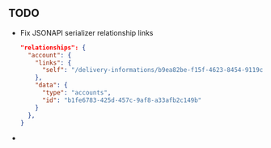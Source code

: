 ## TODO

  - Fix JSONAPI serializer relationship links
    ``` json
    "relationships": {
      "account": {
        "links": {
          "self": "/delivery-informations/b9ea82be-f15f-4623-8454-9119ced03940/relationships/account"
        },
        "data": {
          "type": "accounts",
          "id": "b1fe6783-425d-457c-9af8-a33afb2c149b"
        }
      },
    }
    ```
  -
